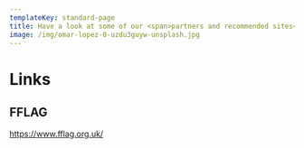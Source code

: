 ```yaml
---
templateKey: standard-page
title: Have a look at some of our <span>partners and recommended sites</span>
image: /img/omar-lopez-0-uzdu3guyw-unsplash.jpg
---
```

# Links

## FFLAG

<https://www.fflag.org.uk/>